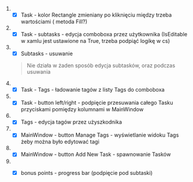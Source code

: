 1. - [x] Task - kolor Rectangle zmieniany po kliknięciu między trzeba wartościami ( metoda Fill?)
2. - [x] Task - subtasks - edycja comboboxa przez użytkownika (IsEditable w xamlu jest ustawione na True, trzeba podpiąć logikę w cs)
3. - [x] Subtasks - usuwanie
    > Nie działa w żaden sposób edycja subtasków, oraz podczas usuwania
4. - [x] Task - Tags - ładowanie tagów z listy Tags do comboboxa
5. - [x] Task - button left/right - podpięcie przesuwania całego Tasku przyciskami pomiędzy kolumnami w MainWindow
6. - [x] Tags - edycja tagów przez użyszkodnika
7. - [x] MainWindow - button Manage Tags - wyświetlanie widoku Tags żeby można było edytować tagi
8. - [x] MainWindow - button Add New Task - spawnowanie Tasków
9.  - [x] bonus points - progress bar (podpięcie pod subtaski)

